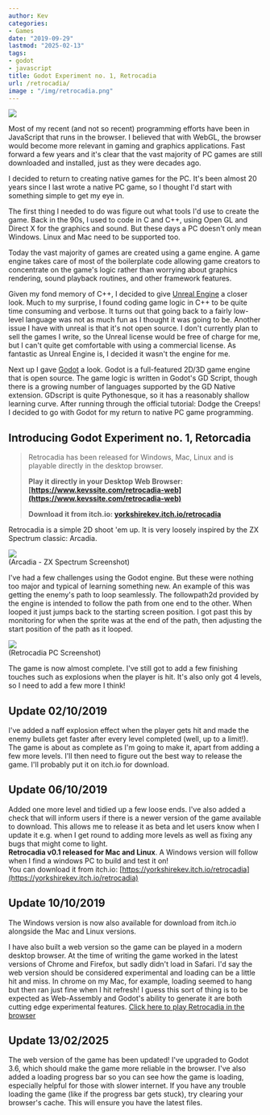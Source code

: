 ```yaml
---
author: Kev
categories:
- Games
date: "2019-09-29"
lastmod: "2025-02-13"
tags:
- godot
- javascript
title: Godot Experiment no. 1, Retrocadia
url: /retrocadia/
image : "/img/retrocadia.png"
---
```

![](/images/retrocadia/retrocadia-title.png)

Most of my recent (and not so recent) programming efforts have been in JavaScript that runs in the browser. I believed that with WebGL, the browser would become more relevant in gaming and graphics applications. Fast forward a few years and it's clear that the vast majority of PC games are still downloaded and installed, just as they were decades ago.

I decided to return to creating native games for the PC. It's been almost 20 years since I last wrote a native PC game, so I thought I'd start with something simple to get my eye in.

The first thing I needed to do was figure out what tools I'd use to create the game. Back in the 90s, I used to code in C and C++, using Open GL and Direct X for the graphics and sound. But these days a PC doesn't only mean Windows. Linux and Mac need to be supported too.

Today the vast majority of games are created using a game engine. A game engine takes care of most of the boilerplate code allowing game creators to concentrate on the game's logic rather than worrying about graphics rendering, sound playback routines, and other framework features.

Given my fond memory of C++, I decided to give [Unreal Engine](https://www.unrealengine.com) a closer look. Much to my surprise, I found coding game logic in C++ to be quite time consuming and verbose. It turns out that going back to a fairly low-level language was not as much fun as I thought it was going to be. Another issue I have with unreal is that it's not open source. I don't currently plan to sell the games I write, so the Unreal license would be free of charge for me, but I can't quite get comfortable with using a commercial license. As fantastic as Unreal Engine is, I decided it wasn't the engine for me.

Next up I gave [Godot](https://godotengine.org/) a look. Godot is a full-featured 2D/3D game engine that is open source. The game logic is written in Godot's GD Script, though there is a growing number of languages supported by the GD Native extension. GDscript is quite Pythonesque, so it has a reasonably shallow learning curve. After running through the official tutorial: Dodge the Creeps! I decided to go with Godot for my return to native PC game programming.

## Introducing Godot Experiment no. 1, Retorcadia
>
> Retrocadia has been released for Windows, Mac, Linux and is playable directly in the desktop browser.
> 
> **Play it directly in your Desktop Web Browser: [https://www.kevssite.com/retrocadia-web](https://www.kevssite.com/retrocadia-web)**
> 
> **Download it from itch.io: [yorkshirekev.itch.io/retrocadia](https://yorkshirekev.itch.io/retrocadia)**
>

Retrocadia is a simple 2D shoot 'em up. It is very loosely inspired by the ZX Spectrum classic: Arcadia.

![](/images/retrocadia/arcadia.png)<br  />
(Arcadia - ZX Spectrum Screenshot)

I've had a few challenges using the Godot engine. But these were nothing too major and typical of learning something new. An example of this was getting the enemy's path to loop seamlessly. The followpath2d provided by the engine is intended to follow the path from one end to the other. When looped it just jumps back to the starting screen position. I got past this by monitoring for when the sprite was at the end of the path, then adjusting the start position of the path as it looped.

![](/images/retrocadia/retrocadia.png)<br  />
(Retrocadia PC Screenshot)

The game is now almost complete. I've still got to add a few finishing touches such as explosions when the player is hit. It's also only got 4 levels, so I need to add a few more I think!

## Update 02/10/2019
I've added a naff explosion effect when the player gets hit and made the enemy bullets get faster after every level completed (well, up to a limit!).
The game is about as complete as I'm going to make it, apart from adding a few more levels. I'll then need to figure out the best way to release the game. I'll probably put it on itch.io for download.

## Update 06/10/2019
Added one more level and tidied up a few loose ends. I've also added a check that will inform users if there is a newer version of the game available to download. This allows me to release it as beta and let users know when I update it e.g. when I get round to adding more levels as well as fixing any bugs that might come to light.<br />
**Retrocadia v0.1 released for Mac and Linux**. A Windows version will follow when I find a windows PC to build and test it on!<br />
You can download it from itch.io: [https://yorkshirekev.itch.io/retrocadia](https://yorkshirekev.itch.io/retrocadia)

## Update 10/10/2019
The Windows version is now also available for download from itch.io alongside the Mac and Linux versions.<br  />

I have also built a web version so the game can be played in a modern desktop browser. At the time of writing the game worked in the latest versions of Chrome and Firefox, but sadly didn't load in Safari. I'd say the web version should be considered experimental and loading can be a little hit and miss. In chrome on my Mac, for example, loading seemed to hang but then ran just fine when I hit refresh! I guess this sort of thing is to be expected as Web-Assembly and Godot's ability to generate it are both cutting edge experimental features.
[Click here to play Retrocadia in the browser](https://www.kevssite.com/retrocadia-web)

## Update 13/02/2025
The web version of the game has been updated! I've upgraded to Godot 3.6, which should make the game more reliable in the browser.
I've also added a loading progress bar so you can see how the game is loading, especially helpful for those with slower internet. 
If you have any trouble loading the game (like if the progress bar gets stuck), try clearing your browser's cache. This will ensure you have the latest files.